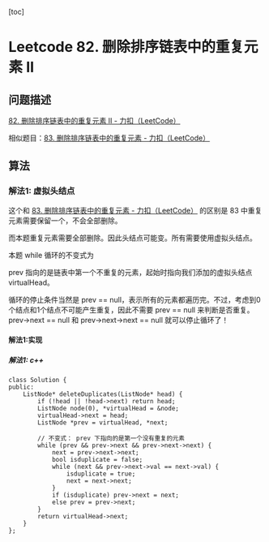 [toc]

# Leetcode 82. 删除排序链表中的重复元素 II 

## 问题描述

[82. 删除排序链表中的重复元素 II - 力扣（LeetCode）](https://leetcode-cn.com/problems/remove-duplicates-from-sorted-list-ii/)

相似题目：[83. 删除排序链表中的重复元素 - 力扣（LeetCode）](https://leetcode-cn.com/problems/remove-duplicates-from-sorted-list/)

## 算法

### 解法1: 虚拟头结点

这个和 [83. 删除排序链表中的重复元素 - 力扣（LeetCode）](https://leetcode-cn.com/problems/remove-duplicates-from-sorted-list/) 的区别是 83 中重复元素需要保留一个，不会全部删除。

而本题重复元素需要全部删除。因此头结点可能变。所有需要使用虚拟头结点。

本题 while 循环的不变式为

prev 指向的是链表中第一个不重复的元素，起始时指向我们添加的虚拟头结点 virtualHead。

循环的停止条件当然是 prev == null，表示所有的元素都遍历完。不过，考虑到0个结点和1个结点不可能产生重复，因此不需要 prev == null 来判断是否重复。 prev->next == null 和 prev->next->next == null 就可以停止循环了！

#### 解法1:实现

##### 解法1: c++

```
class Solution {
public:
    ListNode* deleteDuplicates(ListNode* head) {
        if (!head || !head->next) return head;
        ListNode node(0), *virtualHead = &node;
        virtualHead->next = head;
        ListNode *prev = virtualHead, *next;

        // 不变式： prev 下指向的是第一个没有重复的元素
        while (prev && prev->next && prev->next->next) {
            next = prev->next->next;
            bool isduplicate = false;
            while (next && prev->next->val == next->val) {
                isduplicate = true;
                next = next->next;
            } 
            if (isduplicate) prev->next = next;
            else prev = prev->next;
        }
        return virtualHead->next;
    }
};
```


